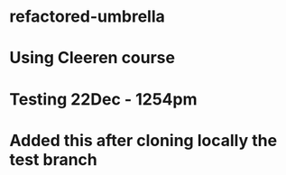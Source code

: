 # refactored-umbrella

# Using Cleeren course
# Testing 22Dec - 1254pm
# Added this after cloning locally the test branch
